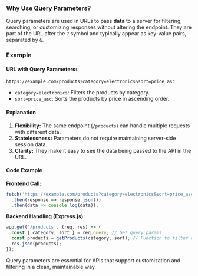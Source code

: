### Why Use Query Parameters?

Query parameters are used in URLs to pass **data** to a server for filtering, searching, or customizing responses without altering the endpoint. They are part of the URL after the `?` symbol and typically appear as key-value pairs, separated by `&`.

### Example

#### URL with Query Parameters:
```plaintext
https://example.com/products?category=electronics&sort=price_asc
```

- `category=electronics`: Filters the products by category.
- `sort=price_asc`: Sorts the products by price in ascending order.

#### Explanation
1. **Flexibility:** The same endpoint (`/products`) can handle multiple requests with different data.
2. **Statelessness:** Parameters do not require maintaining server-side session data.
3. **Clarity:** They make it easy to see the data being passed to the API in the URL.

#### Code Example

**Frontend Call:**
```javascript
fetch('https://example.com/products?category=electronics&sort=price_asc')
  .then(response => response.json())
  .then(data => console.log(data));
```

**Backend Handling (Express.js):**
```javascript
app.get('/products', (req, res) => {
  const { category, sort } = req.query; // Get query params
  const products = getProducts(category, sort); // Function to filter and sort
  res.json(products);
});
```

Query parameters are essential for APIs that support customization and filtering in a clean, maintainable way.